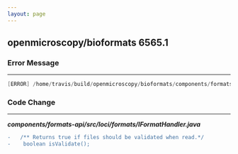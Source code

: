 ```yaml
---
layout: page
---
```

## openmicroscopy/bioformats 6565.1

### Error Message

---------------------

```java
[ERROR] /home/travis/build/openmicroscopy/bioformats/components/formats-bsd/src/loci/formats/ChannelFiller.java:[47,8] loci.formats.ChannelFiller is not abstract and does not override abstract method isValidate() in loci.formats.IFormatHandler
```

### Code Change

---------------------

***components/formats-api/src/loci/formats/IFormatHandler.java***

```diff
-   /** Returns true if files should be validated when read.*/
-    boolean isValidate();
```